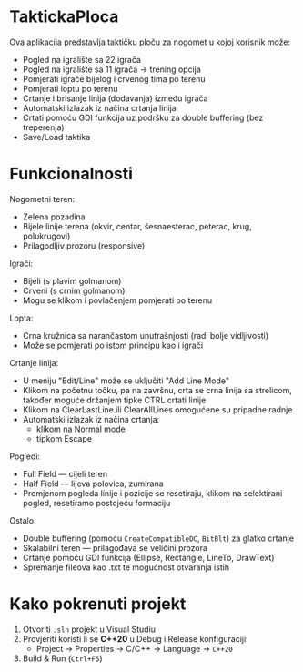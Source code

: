 # TaktickaPloca

Ova aplikacija predstavlja taktičku ploču za nogomet u kojoj korisnik može:
- Pogled na igralište sa 22 igrača
- Pogled na igralište sa 11 igrača -> trening opcija
- Pomjerati igrače bijelog i crvenog tima po terenu
- Pomjerati loptu po terenu
- Crtanje i brisanje linija (dodavanja) između igrača
- Automatski izlazak iz načina crtanja linija
- Crtati pomoću GDI funkcija uz podršku za double buffering (bez treperenja)
- Save/Load taktika

# Funkcionalnosti

Nogometni teren:
- Zelena pozadina
- Bijele linije terena (okvir, centar, šesnaesterac, peterac, krug, polukrugovi)
- Prilagodljiv prozoru (responsive)

Igrači:
- Bijeli (s plavim golmanom)
- Crveni (s crnim golmanom)
- Mogu se klikom i povlačenjem pomjerati po terenu

Lopta:
- Crna kružnica sa narančastom unutrašnjosti (radi bolje vidljivosti)
- Može se pomjerati po istom principu kao i igrači

Crtanje linija:
- U meniju "Edit/Line" može se uključiti "Add Line Mode"
- Klikom na početnu točku, pa na završnu, crta se crna linija sa strelicom, također moguće držanjem tipke CTRL crtati linije
- Klikom na ClearLastLine ili ClearAllLines omogućene su pripadne radnje
- Automatski izlazak iz načina crtanja:
   - klikom na Normal mode
   - tipkom Escape

Pogledi: 
- Full Field — cijeli teren
- Half Field — lijeva polovica, zumirana
- Promjenom pogleda linije i pozicije se resetiraju, klikom na selektirani pogled, resetiramo postojeću formaciju

Ostalo:
- Double buffering (pomoću `CreateCompatibleDC`, `BitBlt`) za glatko crtanje
- Skalabilni teren — prilagođava se veličini prozora
- Crtanje pomoću GDI funkcija (Ellipse, Rectangle, LineTo, DrawText)
- Spremanje fileova kao .txt te mogućnost otvaranja istih

# Kako pokrenuti projekt

1. Otvoriti `.sln` projekt u Visual Studiu
2. Provjeriti koristi li se **C++20** u Debug i Release konfiguraciji:
   - Project → Properties → C/C++ → Language → `C++20`
3. Build & Run (`Ctrl+F5`)
